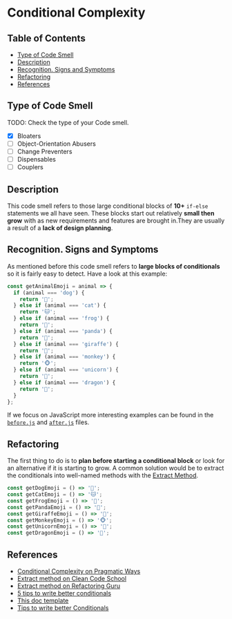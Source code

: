 # Conditional Complexity

## Table of Contents

- [Type of Code Smell](#type-of-code-smell)
- [Description](#description)
- [Recognition. Signs and Symptoms](#recognition-signs-and-symptoms)
- [Refactoring](#refactoring)
- [References](#references)

## Type of Code Smell

TODO: Check the type of your Code smell.

- [x] Bloaters
- [ ] Object-Orientation Abusers
- [ ] Change Preventers
- [ ] Dispensables
- [ ] Couplers

## Description

This code smell refers to those large conditional blocks of **10+** `if-else` statements we all have seen. These blocks start out relatively **small then grow** with as new requirements and features are brought in.They are usually a result of a **lack of design planning**.

## Recognition. Signs and Symptoms

As mentioned before this code smell refers to **large blocks of conditionals** so it is fairly easy to detect. Have a look at this example:

```js
const getAnimalEmoji = animal => {
  if (animal === 'dog') {
    return '🐶';
  } else if (animal === 'cat') {
    return '🐱';
  } else if (animal === 'frog') {
    return '🐸';
  } else if (animal === 'panda') {
    return '🐼';
  } else if (animal === 'giraffe') {
    return '🦒';
  } else if (animal === 'monkey') {
    return '🐵';
  } else if (animal === 'unicorn') {
    return '🦄';
  } else if (animal === 'dragon') {
    return '🐲';
  }
};
```

If we focus on JavaScript more interesting examples can be found in the [`before.js`](./before.js) and [`after.js`](./after.js) files.

## Refactoring

The first thing to do is to **plan before starting a conditional block** or look for an alternative if it is starting to grow. A common solution would be to extract the conditionals into well-named methods with the [Extract Method](https://github.com/guidesmiths/clean-code-school/tree/master/refactors/extract-method).

```js
const getDogEmoji = () => '🐶';
const getCatEmoji = () => '🐱';
const getFrogEmoji = () => '🐸';
const getPandaEmoji = () => '🐼';
const getGiraffeEmoji = () => '🦒';
const getMonkeyEmoji = () => '🐵';
const getUnicornEmoji = () => '🦄';
const getDragonEmoji = () => '🐲';
```

## References

- [Conditional Complexity on Pragmatic Ways](https://www.pragmaticways.com/31-code-smells-you-must-know/#17_Conditional_Complexity)
- [Extract method on Clean Code School](https://github.com/guidesmiths/clean-code-school/tree/master/refactors/extract-method)
- [Extract method on Refactoring Guru](https://refactoring.guru/extract-method)
- [5 tips to write better conditionals](https://scotch.io/bar-talk/5-tips-to-write-better-conditionals-in-javascript)
- [This doc template](https://gist.github.com/reymon359/1dbeab82c0323cc2d6e0d010ba71ebe4)
- [Tips to write better Conditionals](https://dev.to/hellomeghna/tips-to-write-better-conditionals-in-javascript-2189)

